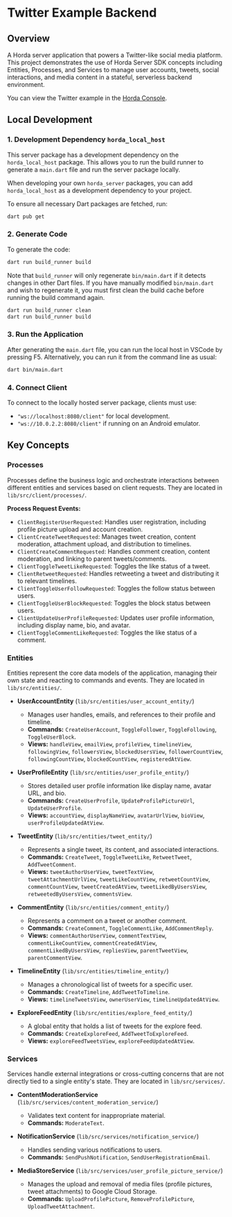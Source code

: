 # Twitter Example Backend

## Overview

A Horda server application that powers a Twitter-like social media platform. This project demonstrates the use of Horda Server SDK concepts including Entities, Processes, and Services to manage user accounts, tweets, social interactions, and media content in a stateful, serverless backend environment.

You can view the Twitter example in the [Horda Console](https://console.horda.dev/?project=d368c1sgc98s738ue7cg).

## Local Development

### 1. Development Dependency `horda_local_host`

This server package has a development dependency on the `horda_local_host` package. This allows you to run the build runner to generate a `main.dart` file and run the server package locally.

When developing your own `horda_server` packages, you can add `horda_local_host` as a development dependency to your project.

To ensure all necessary Dart packages are fetched, run:
```bash
dart pub get
```

### 2. Generate Code
To generate the code:
```bash
dart run build_runner build
```
Note that `build_runner` will only regenerate `bin/main.dart` if it detects changes in other Dart files. If you have manually modified `bin/main.dart` and wish to regenerate it, you must first clean the build cache before running the build command again.

```bash
dart run build_runner clean
dart run build_runner build
```

### 3. Run the Application
After generating the `main.dart` file, you can run the local host in VSCode by pressing F5. Alternatively, you can run it from the command line as usual:
```bash
dart bin/main.dart
```

### 4. Connect Client
To connect to the locally hosted server package, clients must use:
- `"ws://localhost:8080/client"` for local development.
- `"ws://10.0.2.2:8080/client"` if running on an Android emulator.

## Key Concepts

### Processes

Processes define the business logic and orchestrate interactions between different entities and services based on client requests. They are located in `lib/src/client/processes/`.

**Process Request Events:**
*   `ClientRegisterUserRequested`: Handles user registration, including profile picture upload and account creation.
*   `ClientCreateTweetRequested`: Manages tweet creation, content moderation, attachment upload, and distribution to timelines.
*   `ClientCreateCommentRequested`: Handles comment creation, content moderation, and linking to parent tweets/comments.
*   `ClientToggleTweetLikeRequested`: Toggles the like status of a tweet.
*   `ClientRetweetRequested`: Handles retweeting a tweet and distributing it to relevant timelines.
*   `ClientToggleUserFollowRequested`: Toggles the follow status between users.
*   `ClientToggleUserBlockRequested`: Toggles the block status between users.
*   `ClientUpdateUserProfileRequested`: Updates user profile information, including display name, bio, and avatar.
*   `ClientToggleCommentLikeRequested`: Toggles the like status of a comment.


### Entities

Entities represent the core data models of the application, managing their own state and reacting to commands and events. They are located in `lib/src/entities/`.

*   **UserAccountEntity** (`lib/src/entities/user_account_entity/`)
    *   Manages user handles, emails, and references to their profile and timeline.
    *   **Commands:** `CreateUserAccount`, `ToggleFollower`, `ToggleFollowing`, `ToggleUserBlock`.
    *   **Views:** `handleView`, `emailView`, `profileView`, `timelineView`, `followingView`, `followersView`, `blockedUsersView`, `followerCountView`, `followingCountView`, `blockedCountView`, `registeredAtView`.

*   **UserProfileEntity** (`lib/src/entities/user_profile_entity/`)
    *   Stores detailed user profile information like display name, avatar URL, and bio.
    *   **Commands:** `CreateUserProfile`, `UpdateProfilePictureUrl`, `UpdateUserProfile`.
    *   **Views:** `accountView`, `displayNameView`, `avatarUrlView`, `bioView`, `userProfileUpdatedAtView`.

*   **TweetEntity** (`lib/src/entities/tweet_entity/`)
    *   Represents a single tweet, its content, and associated interactions.
    *   **Commands:** `CreateTweet`, `ToggleTweetLike`, `RetweetTweet`, `AddTweetComment`.
    *   **Views:** `tweetAuthorUserView`, `tweetTextView`, `tweetAttachmentUrlView`, `tweetLikeCountView`, `retweetCountView`, `commentCountView`, `tweetCreatedAtView`, `tweetLikedByUsersView`, `retweetedByUsersView`, `commentsView`.

*   **CommentEntity** (`lib/src/entities/comment_entity/`)
    *   Represents a comment on a tweet or another comment.
    *   **Commands:** `CreateComment`, `ToggleCommentLike`, `AddCommentReply`.
    *   **Views:** `commentAuthorUserView`, `commentTextView`, `commentLikeCountView`, `commentCreatedAtView`, `commentLikedByUsersView`, `repliesView`, `parentTweetView`, `parentCommentView`.

*   **TimelineEntity** (`lib/src/entities/timeline_entity/`)
    *   Manages a chronological list of tweets for a specific user.
    *   **Commands:** `CreateTimeline`, `AddTweetToTimeline`.
    *   **Views:** `timelineTweetsView`, `ownerUserView`, `timelineUpdatedAtView`.

*   **ExploreFeedEntity** (`lib/src/entities/explore_feed_entity/`)
    *   A global entity that holds a list of tweets for the explore feed.
    *   **Commands:** `CreateExploreFeed`, `AddTweetToExploreFeed`.
    *   **Views:** `exploreFeedTweetsView`, `exploreFeedUpdatedAtView`.

### Services

Services handle external integrations or cross-cutting concerns that are not directly tied to a single entity's state. They are located in `lib/src/services/`.

*   **ContentModerationService** (`lib/src/services/content_moderation_service/`)
    *   Validates text content for inappropriate material.
    *   **Commands:** `ModerateText`.

*   **NotificationService** (`lib/src/services/notification_service/`)
    *   Handles sending various notifications to users.
    *   **Commands:** `SendPushNotification`, `SendUserRegistrationEmail`.

*   **MediaStoreService** (`lib/src/services/user_profile_picture_service/`)
    *   Manages the upload and removal of media files (profile pictures, tweet attachments) to Google Cloud Storage.
    *   **Commands:** `UploadProfilePicture`, `RemoveProfilePicture`, `UploadTweetAttachment`.

